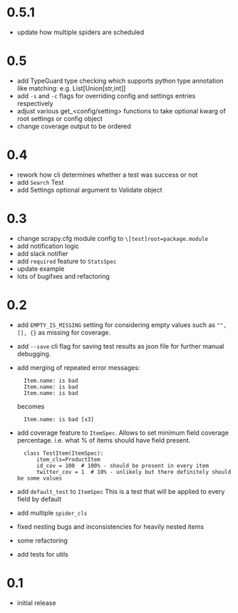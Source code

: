 # 0.5.1
- update how multiple spiders are scheduled 

# 0.5
- add TypeGuard type checking which supports python type annotation like matching: e.g. List\[Union\[str,int\]]
- add `-s` and `-c` flags for overriding config and settings entries respectively
- adjust various get_<config/setting> functions to take optional kwarg of root settings or config object
- change coverage output to be ordered

# 0.4
- rework how cli determines whether a test was success or not
- add `Search` Test
- add Settings optional argument to Validate object 

# 0.3
- change scrapy.cfg module config to `\[test]root=package.module`
- add notification logic
- add slack notifier
- add `required` feature to `StatsSpec`
- update example
- lots of bugifxes and refactoring

# 0.2

- add `EMPTY_IS_MISSING` setting for considering empty values such as `"", [], {}` as missing for coverage.
- add `--save` cli flag for saving test results as json file for further manual debugging.  
- add merging of repeated error messages:

        Item.name: is bad
        Item.name: is bad
        Item.name: is bad
        
    becomes
        
        Item.name: is bad [x3]
        
- add coverage feature to `ItemSpec`.
    Allows to set minimum field coverage percentage. i.e. what % of items should have field present.
    
        class TestItem(ItemSpec):
            item_cls=ProductItem
            id_cov = 100  # 100% - should be present in every item
            twitter_cov = 1  # 10% - unlikely but there definitely should be some values
            
- add `default_test` to `ItemSpec` 
    This is a test that will be applied to every field by default
- add multiple `spider_cls`
- fixed nesting bugs and inconsistencies for heavily nested items
- some refactoring
- add tests for utils

# 0.1

- initial release
